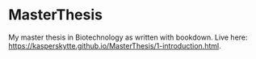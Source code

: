 # MasterThesis
My master thesis in Biotechnology as written with bookdown. Live here: https://kasperskytte.github.io/MasterThesis/1-introduction.html.
